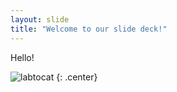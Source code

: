 ```yaml
---
layout: slide
title: "Welcome to our slide deck!"
---
```


Hello!

![labtocat](https://octodex.github.com/images/labtocat.png)
{: .center}
